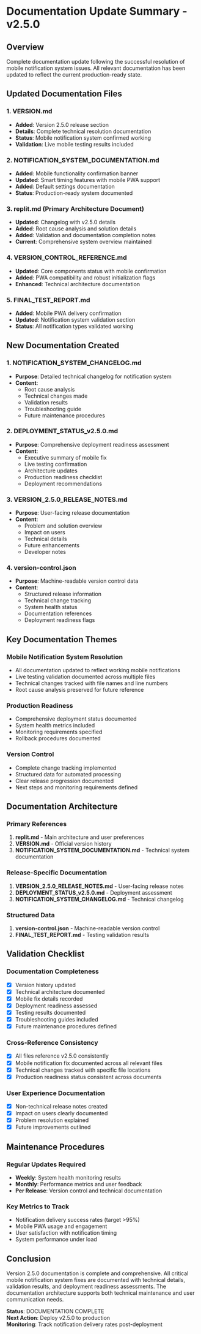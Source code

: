 # Documentation Update Summary - v2.5.0

## Overview
Complete documentation update following the successful resolution of mobile notification system issues. All relevant documentation has been updated to reflect the current production-ready state.

## Updated Documentation Files

### 1. VERSION.md
- **Added**: Version 2.5.0 release section
- **Details**: Complete technical resolution documentation
- **Status**: Mobile notification system confirmed working
- **Validation**: Live mobile testing results included

### 2. NOTIFICATION_SYSTEM_DOCUMENTATION.md
- **Added**: Mobile functionality confirmation banner
- **Updated**: Smart timing features with mobile PWA support
- **Added**: Default settings documentation
- **Status**: Production-ready system documented

### 3. replit.md (Primary Architecture Document)
- **Updated**: Changelog with v2.5.0 details
- **Added**: Root cause analysis and solution details
- **Added**: Validation and documentation completion notes
- **Current**: Comprehensive system overview maintained

### 4. VERSION_CONTROL_REFERENCE.md
- **Updated**: Core components status with mobile confirmation
- **Added**: PWA compatibility and robust initialization flags
- **Enhanced**: Technical architecture documentation

### 5. FINAL_TEST_REPORT.md
- **Added**: Mobile PWA delivery confirmation
- **Updated**: Notification system validation section
- **Status**: All notification types validated working

## New Documentation Created

### 1. NOTIFICATION_SYSTEM_CHANGELOG.md
- **Purpose**: Detailed technical changelog for notification system
- **Content**: 
  - Root cause analysis
  - Technical changes made
  - Validation results
  - Troubleshooting guide
  - Future maintenance procedures

### 2. DEPLOYMENT_STATUS_v2.5.0.md
- **Purpose**: Comprehensive deployment readiness assessment
- **Content**:
  - Executive summary of mobile fix
  - Live testing confirmation
  - Architecture updates
  - Production readiness checklist
  - Deployment recommendations

### 3. VERSION_2.5.0_RELEASE_NOTES.md
- **Purpose**: User-facing release documentation
- **Content**:
  - Problem and solution overview
  - Impact on users
  - Technical details
  - Future enhancements
  - Developer notes

### 4. version-control.json
- **Purpose**: Machine-readable version control data
- **Content**:
  - Structured release information
  - Technical change tracking
  - System health status
  - Documentation references
  - Deployment readiness flags

## Key Documentation Themes

### Mobile Notification System Resolution
- All documentation updated to reflect working mobile notifications
- Live testing validation documented across multiple files
- Technical changes tracked with file names and line numbers
- Root cause analysis preserved for future reference

### Production Readiness
- Comprehensive deployment status documented
- System health metrics included
- Monitoring requirements specified
- Rollback procedures documented

### Version Control
- Complete change tracking implemented
- Structured data for automated processing
- Clear release progression documented
- Next steps and monitoring requirements defined

## Documentation Architecture

### Primary References
1. **replit.md** - Main architecture and user preferences
2. **VERSION.md** - Official version history
3. **NOTIFICATION_SYSTEM_DOCUMENTATION.md** - Technical system documentation

### Release-Specific Documentation
1. **VERSION_2.5.0_RELEASE_NOTES.md** - User-facing release notes
2. **DEPLOYMENT_STATUS_v2.5.0.md** - Deployment assessment
3. **NOTIFICATION_SYSTEM_CHANGELOG.md** - Technical changelog

### Structured Data
1. **version-control.json** - Machine-readable version control
2. **FINAL_TEST_REPORT.md** - Testing validation results

## Validation Checklist

### Documentation Completeness
- [x] Version history updated
- [x] Technical architecture documented
- [x] Mobile fix details recorded
- [x] Deployment readiness assessed
- [x] Testing results documented
- [x] Troubleshooting guides included
- [x] Future maintenance procedures defined

### Cross-Reference Consistency
- [x] All files reference v2.5.0 consistently
- [x] Mobile notification fix documented across all relevant files
- [x] Technical changes tracked with specific file locations
- [x] Production readiness status consistent across documents

### User Experience Documentation
- [x] Non-technical release notes created
- [x] Impact on users clearly documented
- [x] Problem resolution explained
- [x] Future improvements outlined

## Maintenance Procedures

### Regular Updates Required
- **Weekly**: System health monitoring results
- **Monthly**: Performance metrics and user feedback
- **Per Release**: Version control and technical documentation

### Key Metrics to Track
- Notification delivery success rates (target >95%)
- Mobile PWA usage and engagement
- User satisfaction with notification timing
- System performance under load

## Conclusion

Version 2.5.0 documentation is complete and comprehensive. All critical mobile notification system fixes are documented with technical details, validation results, and deployment readiness assessments. The documentation architecture supports both technical maintenance and user communication needs.

**Status**: DOCUMENTATION COMPLETE  
**Next Action**: Deploy v2.5.0 to production  
**Monitoring**: Track notification delivery rates post-deployment